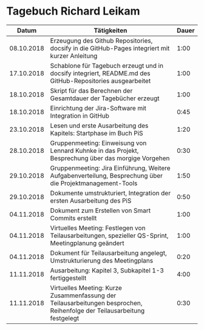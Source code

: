 # Tagebuch Richard Leikam

Datum      | Tätigkeiten                                                                                                              | Dauer
---------- | ------------------------------------------------------------------------------------------------------------------------ | -----
08.10.2018 | Erzeugung des Github Repositories, docsify in die GitHub-Pages integriert mit kurzer Anleitung                           | 1:00
17.10.2018 | Schablone für Tagebuch erzeugt und in docsify integriert, README.md des GitHub-Repositories ausgearbeitet                | 1:00
18.10.2018 | Skript für das Berechnen der Gesamtdauer der Tagebücher erzeugt                                                          | 1:00
18.10.2018 | Einrichtung der Jira-Software mit Integration in GitHub                                                                  | 0:45
23.10.2018 | Lesen und erste Ausarbeitung des Kapitels: Startphase im Buch PiS                                                        | 1:20
28.10.2018 | Gruppenmeeting: Einweisung von Lennard Kuhnke in das Projekt, Besprechung über das morgige Vorgehen                      | 0:30
29.10.2018 | Gruppenmeeting: Jira Einführung, Weitere Aufgabenverteilung, Besprechung über die Projektmanagement-Tools                | 1:50
29.10.2018 | Dokumente umstrukturiert, Integration der ersten Ausarbeitung des PiS                                                    | 0:50
04.11.2018 | Dokument zum Erstellen von Smart Commits erstellt					                                                      | 1:00
04.11.2018 | Virtuelles Meeting: Festlegen von Teilausarbeitungen, spezieller QS-Sprint, Meetingplanung geändert                      | 1:00
04.11.2018 | Dokument für Teilausarbeitung angelegt, Umstrukturierung des Meetingplans                                                | 0:20
11.11.2018 | Ausarbeitung: Kapitel 3, Subkapitel 1-3 fertiggestellt                                                                   | 4:00
11.11.2018 | Virtuelles Meeting: Kurze Zusammenfassung der Teilausarbeitungen besprochen, Reihenfolge der Teilausarbeitung festgelegt | 0:30

<script src="Tagebücher/timeCalculation.js">
</script>